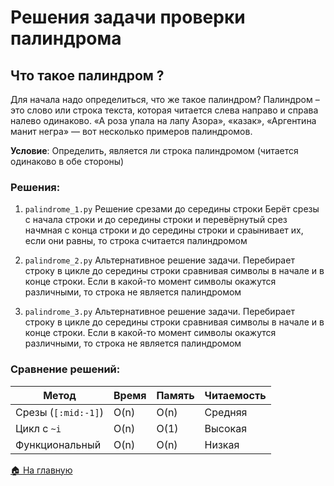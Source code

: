 # Решения задачи проверки палиндрома

## Что такое палиндром ?
Для начала надо определиться, что же такое палиндром?
Палиндром – это слово или строка текста, которая читается слева направо и справа налево одинаково.
«А роза упала на лапу Азора», «казак», «Аргентина манит негра» — вот несколько примеров палиндромов.

**Условие**: Определить, является ли строка палиндромом (читается одинаково в обе стороны)

### Решения:
1. `palindrome_1.py`
Решение срезами до середины строки
Берёт срезы с начала строки и до середины строки и
перевёрнутый срез начмная с конца строки и до середины строки
и сраынивает их, если они равны, то строка считается палиндромом

2. `palindrome_2.py`
Альтернативное решение задачи.
Перебирает строку в цикле до середины строки
сравнивая символы в начале и в конце строки.
Если в какой-то момент символы окажутся различными,
то строка не является палиндромом

3. `palindrome_3.py`
Альтернативное решение задачи.
Перебирает строку в цикле до середины строки
сравнивая символы в начале и в конце строки.
Если в какой-то момент символы окажутся различными,
то строка не является палиндромом


### Сравнение решений:
| Метод               | Время  | Память | Читаемость |
|---------------------|--------|--------|------------|
| Срезы (`[:mid:-1]`) | O(n)   | O(n)   | Средняя    |
| Цикл с `~i`         | O(n)   | O(1)   | Высокая    |
| Функциональный      | O(n)   | O(n)   | Низкая     |

[🏠 На главную](../../)
